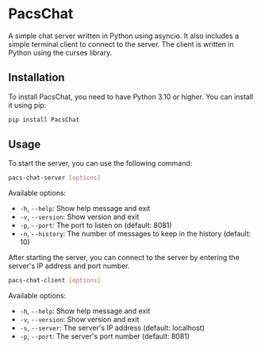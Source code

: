 # PacsChat

A simple chat server written in Python using asyncio. It also includes a simple terminal client to connect to the server. The client is written in Python using the curses library.

## Installation

To install PacsChat, you need to have Python 3.10 or higher. You can install it using pip:

```bash
pip install PacsChat
```

##  Usage

To start the server, you can use the following command:

```bash
pacs-chat-server [options]
```
Available options:
- `-h`, `--help`: Show help message and exit
- `-v`, `--version`: Show version and exit
- `-p`, `--port`: The port to listen on (default: 8081)
- `-n`, `--history`: The number of messages to keep in the history (default: 10)


After starting the server, you can connect to the server by entering the server's IP address and port number.

```bash
pacs-chat-client [options]
```

Available options:
- `-h`, `--help`: Show help message and exit
- `-v`, `--version`: Show version and exit
- `-s`, `--server`: The server's IP address (default: localhost)
- `-p`, `--port`: The server's port number (default: 8081)
